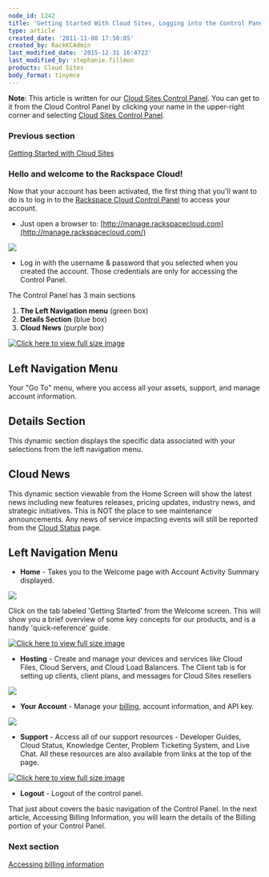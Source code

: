 ```yaml
---
node_id: 1242
title: 'Getting Started With Cloud Sites, Logging into the Control Panel'
type: article
created_date: '2011-11-08 17:50:05'
created_by: RackKCAdmin
last_modified_date: '2015-12-31 16:4722'
last_modified_by: stephanie.fillmon
products: Cloud Sites
body_format: tinymce
---
```


**Note**: This article is written for our [Cloud Sites Control
Panel](https://manage.rackspacecloud.com/). You can get to it from the
Cloud Control Panel by clicking your name in the upper-right corner and
selecting [Cloud Sites Control
Panel](https://manage.rackspacecloud.com/).

### Previous section

[Getting Started with Cloud
Sites](https://www.rackspace.com/knowledge_center/getting-started/cloud-sites)

 

### Hello and welcome to the Rackspace Cloud!

Now that your account has been activated, the first thing that you'll
want to do is to log in to the [Rackspace Cloud Control
Panel](http://manage.rackspacecloud.com/) to access your account.

-   Just open a browser to:
     [http://manage.rackspacecloud.com](http://manage.rackspacecloud.com/)

![](http://c739518.r18.cf2.rackcdn.com/login2.png)

-   Log in with the username & password that you selected when you
    created the account.  Those credentials are only for accessing the
    Control Panel. 

The Control Panel has 3 main sections

1.  **The Left Navigation menu** (green box)
2.  **Details Section** (blue box)
3.  **Cloud News** (purple box)

[![Click here to view full size
image](http://c739518.r18.cf2.rackcdn.com/CP3Colors2.png "Click here to view full size image")](http://c739518.r18.cf2.rackcdn.com/CP3Colors2.png)

Left Navigation Menu
--------------------

Your "Go To" menu, where you access all your assets, support, and manage
account information.

Details Section
---------------

This dynamic section displays the specific data associated with your
selections from the left navigation menu. 

Cloud News
----------

This dynamic section viewable from the Home Screen will show the latest
news including new features releases, pricing updates, industry news,
and strategic initiatives. This is NOT the place to see maintenance
announcements.  Any news of service impacting events will still be
reported from the [Cloud
Status](http://status.rackspacecloud.com/) page.

Left Navigation Menu
--------------------

-   **Home** - Takes you to the Welcome page with Account Activity
    Summary displayed. 

![](http://c739518.r18.cf2.rackcdn.com/gettingstartedhighlight.png)

Click on the tab labeled 'Getting Started' from the Welcome screen.
 This will show you a brief overview of some key concepts for our
products, and is a handy 'quick-reference' guide.

[![Click here to view full size
image](http://c806394.r94.cf2.rackcdn.com/gettingstarted.png "Click here to view full size image")](http://c806394.r94.cf2.rackcdn.com/gettingstarted.png)

-   **Hosting** - Create and manage your devices and services like Cloud
    Files, Cloud Servers, and Cloud Load Balancers.  The Client tab is
    for setting up clients, client plans, and messages for Cloud Sites
    resellers

![](http://c806394.r94.cf2.rackcdn.com/hosting.png)

-   **Your Account** - Manage
    your [billing](http://www.rackspace.com/knowledge_center/article/billing-services-overview),
    account information, and API key.

![](http://c739518.r18.cf2.rackcdn.com/YourAccount.png)

-   **Support** - Access all of our support resources - Developer
    Guides, Cloud Status, Knowledge Center, Problem Ticketing System,
    and Live Chat.  All these resources are also available from links at
    the top of the page.

[![Click here to view full size
image](http://c739518.r18.cf2.rackcdn.com/Support.png "Click here to view full size image")](http://c739518.r18.cf2.rackcdn.com/Support.png)

-   **Logout** - Logout of the control panel.

That just about covers the basic navigation of the Control Panel.  In
the next article, Accessing Billing Information, you will learn the
details of the Billing portion of your Control Panel.

### Next section

[Accessing billing
information](http://www.rackspace.com/knowledge_center/article/getting-started-with-cloud-sites-accessing-billing-information)

